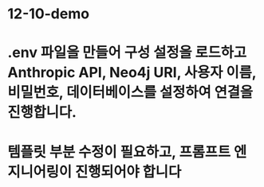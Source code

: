 # 12-10-demo 
# .env 파일을 만들어 구성 설정을 로드하고 Anthropic API, Neo4j URI, 사용자 이름, 비밀번호, 데이터베이스를 설정하여 연결을 진행합니다.
# 템플릿 부분 수정이 필요하고, 프롬프트 엔지니어링이 진행되어야 합니다